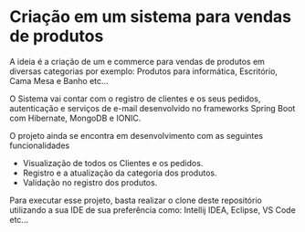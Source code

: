 # Criação em um sistema para vendas de produtos

A ideia é a criação de um e commerce para vendas de produtos em diversas categorias por exemplo: Produtos para informática, Escritório, Cama Mesa e Banho etc...

O Sistema vai contar com o registro de clientes e os seus pedidos, autenticação e serviços de e-mail desenvolvido no frameworks Spring Boot com Hibernate, MongoDB e IONIC.

O projeto ainda se encontra em desenvolvimento com as seguintes funcionalidades

* Visualização de todos os Clientes e os pedidos.
* Registro e a atualização da categoria dos produtos.
* Validação no registro dos produtos.

Para executar esse projeto, basta realizar o clone deste repositório utilizando a sua IDE de sua preferência como: Intellij IDEA, Eclipse, VS Code etc...
